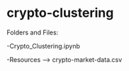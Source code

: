 # crypto-clustering

Folders and Files:

-Crypto_Clustering.ipynb

-Resources --> crypto-market-data.csv

